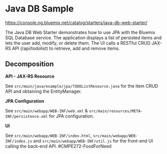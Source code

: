 # Java DB Sample
https://console.ng.bluemix.net/catalog/starters/java-db-web-starter/

The Java DB Web Starter demonstrates how to use JPA with the Bluemix SQL Database service. The application displays a list of persisted items and lets the user add, modify, or delete them. The UI calls a RESTful CRUD JAX-RS API (/api/todolist) to retrieve, add and remove items.

## Decomposition
**API - JAX-RS Resource**

See `src/main/java/example/jpa/TODOListResource.java` for the item CRUD API and obtaining the EntityManager.

**JPA Configuration**

See `src/main/webapp/WEB-INF/web.xml` & `src/main/resources/META-INF/persistence.xml` for JPA configuration.

**UI**

See `src/main/webapp/WEB-INF/index.html`, `src/main/webapp/WEB-INF/index.js` and `src/main/webapp/WEB-INF/util.js` for the front-end UI calling the back-end API.
#CMPE272-FoodForNeed

